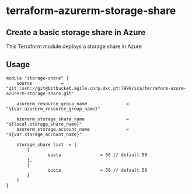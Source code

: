 # terraform-azurerm-storage-share


## Create a basic storage share in Azure

This Terraform module deploys a storage share in Azure

## Usage

```hcl
module "storage-share" {
    source           = "git::ssh://git@bitbucket.agile.corp.dxc.pt:7999/ica/terraform-azure-azurerm-storage-share.git"

    azurerm_resource_group_name               = "${var.azurerm_resource_group_name}"

    azurerm_storage_share_name                = "${local.storage_share_name}"
    azurerm_storage_account_name              = "${var.storage_account_name}"

    storage_share_list  = [
        {
                quota               = 50 // default 50
        },
        {
                quota               = 50 // default 50
        }
    ]
}
```
